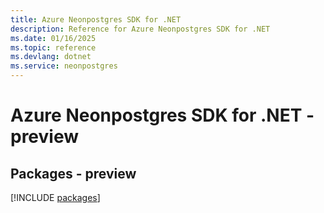 ```yaml
---
title: Azure Neonpostgres SDK for .NET
description: Reference for Azure Neonpostgres SDK for .NET
ms.date: 01/16/2025
ms.topic: reference
ms.devlang: dotnet
ms.service: neonpostgres
---
```

# Azure Neonpostgres SDK for .NET - preview
## Packages - preview
[!INCLUDE [packages](neonpostgres-index.md)]